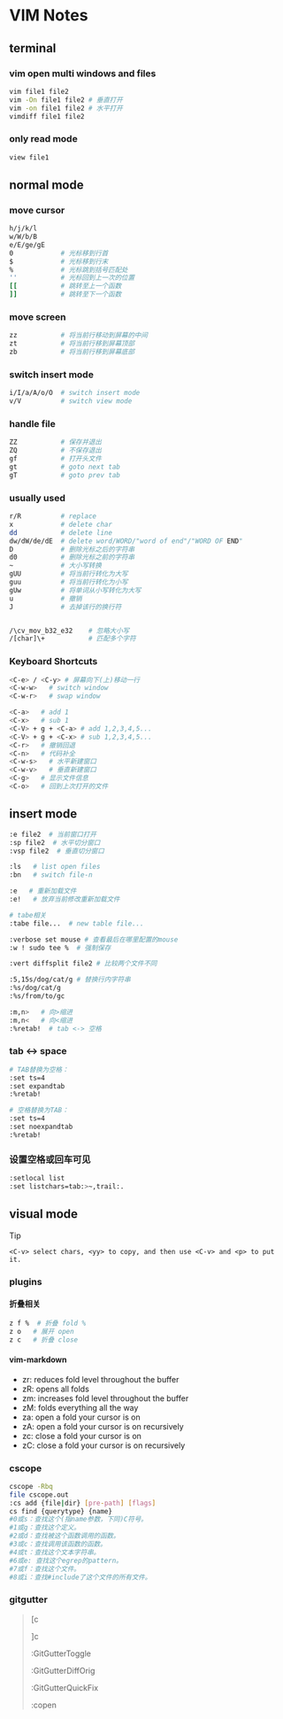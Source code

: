 # VIM Notes

## terminal

### vim open multi windows and files

```bash
vim file1 file2
vim -On file1 file2 # 垂直打开
vim -on file1 file2 # 水平打开
vimdiff file1 file2
```

### only read mode

```bash
view file1
```

## normal mode

### move cursor

```bash
h/j/k/l
w/W/b/B
e/E/ge/gE
0            # 光标移到行首
$            # 光标移到行末
%            # 光标跳到括号匹配处
''           # 光标回到上一次的位置
[[           # 跳转至上一个函数
]]           # 跳转至下一个函数
```

### move screen

```bash
zz           # 将当前行移动到屏幕的中间
zt           # 将当前行移到屏幕顶部
zb           # 将当前行移到屏幕底部
```

### switch insert mode

```bash
i/I/a/A/o/O  # switch insert mode
v/V          # switch view mode
```

### handle file

```bash
ZZ           # 保存并退出
ZQ           # 不保存退出
gf           # 打开头文件
gt           # goto next tab
gT           # goto prev tab
```

### usually used

```bash
r/R          # replace
x            # delete char
dd           # delete line
dw/dW/de/dE  # delete word/WORD/"word of end"/"WORD OF END"
D            # 删除光标之后的字符串
d0           # 删除光标之前的字符串
~            # 大小写转换
gUU          # 将当前行转化为大写
guu          # 将当前行转化为小写
gUw          # 将单词从小写转化为大写
u            # 撤销
J            # 去掉该行的换行符


/\cv_mov_b32_e32    # 忽略大小写
/[char]\+           # 匹配多个字符
```

### Keyboard Shortcuts

```bash
<C-e> / <C-y> # 屏幕向下(上)移动一行
<C-w-w>   # switch window
<C-w-r>   # swap window

<C-a>   # add 1
<C-x>   # sub 1
<C-V> + g + <C-a> # add 1,2,3,4,5...
<C-V> + g + <C-x> # sub 1,2,3,4,5...
<C-r>   # 撤销回退
<C-n>   # 代码补全
<C-w-s>   # 水平新建窗口
<C-w-v>   # 垂直新建窗口
<C-g>   # 显示文件信息
<C-o>   # 回到上次打开的文件
```

## insert mode

```bash
:e file2  # 当前窗口打开
:sp file2  # 水平切分窗口
:vsp file2  # 垂直切分窗口

:ls   # list open files
:bn   # switch file-n

:e   # 重新加载文件
:e!   # 放弃当前修改重新加载文件

# tabe相关
:tabe file...  # new table file...

:verbose set mouse # 查看最后在哪里配置的mouse
:w ! sudo tee %  # 强制保存

:vert diffsplit file2 # 比较两个文件不同

:5,15s/dog/cat/g # 替换行内字符串
:%s/dog/cat/g
:%s/from/to/gc

:m,n>   # 向>缩进
:m,n<   # 向<缩进
:%retab!  # tab <-> 空格
```

### tab <-> space

```bash
# TAB替换为空格：
:set ts=4
:set expandtab
:%retab!

# 空格替换为TAB：
:set ts=4
:set noexpandtab
:%retab!
```

### 设置空格或回车可见

```bash
:setlocal list
:set listchars=tab:>~,trail:.
```

## visual mode

> [!TIP]
> ``<C-v> select chars, <yy> to copy, and then use <C-v> and <p> to put it.``

### plugins

#### 折叠相关

```bash
z f %  # 折叠 fold %
z o   # 展开 open
z c   # 折叠 close
```

#### vim-markdown

- zr: reduces fold level throughout the buffer
- zR: opens all folds
- zm: increases fold level throughout the buffer
- zM: folds everything all the way
- za: open a fold your cursor is on
- zA: open a fold your cursor is on recursively
- zc: close a fold your cursor is on
- zC: close a fold your cursor is on recursively

### cscope

```bash
cscope -Rbq
file cscope.out
:cs add {file|dir} [pre-path] [flags]
cs find {querytype} {name}
#0或s：查找这个(指name参数，下同)C符号。
#1或g：查找这个定义。
#2或d：查找被这个函数调用的函数。
#3或c：查找调用该函数的函数。
#4或t：查找这个文本字符串。
#6或e: 查找这个egrep的pattern。
#7或f：查找这个文件。
#8或i：查找#include了这个文件的所有文件。
```

### gitgutter

> [c
>
> ]c
>
> :GitGutterToggle
>
> :GitGutterDiffOrig
>
> :GitGutterQuickFix
>
> :copen
